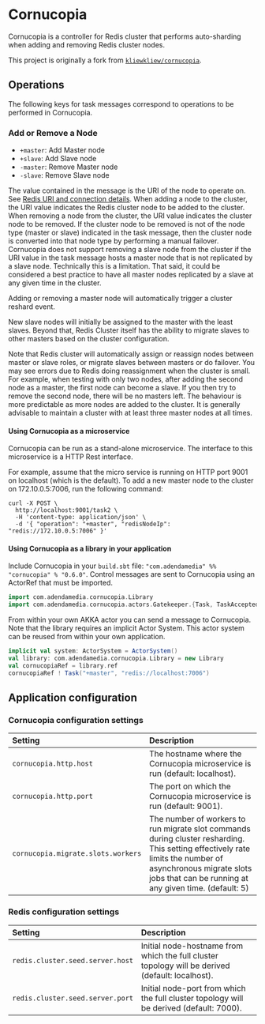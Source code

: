 # Cornucopia

Cornucopia is a controller for Redis cluster that performs auto-sharding when adding and removing Redis cluster nodes.

This project is originally a fork from [`kliewkliew/cornucopia`](https://github.com/kliewkliew/cornucopia).

## Operations

The following keys for task messages correspond to operations to be performed in Cornucopia.

### Add or Remove a Node

* `+master`: Add Master node
* `+slave`: Add Slave node
* `-master`: Remove Master node
* `-slave`: Remove Slave node

The value contained in the message is the URI of the node to operate on. See [Redis URI and connection details](https://github.com/mp911de/lettuce/wiki/Redis-URI-and-connection-details). When adding a node to the cluster, the URI value indicates the Redis cluster node to be added to the cluster. When removing a node from the cluster, the URI value indicates the cluster node to be removed. If the cluster node to be removed is not of the node type (master or slave) indicated in the task message, then the cluster node is converted into that node type by performing a manual failover. Cornucopia does not support removing a slave node from the cluster if the URI value in the task message hosts a master node that is not replicated by a slave node. Technically this is a limitation. That said, it could be considered a best practice to have all master nodes replicated by a slave at any given time in the cluster.

Adding or removing a master node will automatically trigger a cluster reshard event. 

New slave nodes will initially be assigned to the master with the least slaves. Beyond that, Redis Cluster itself has the ability to migrate slaves to other masters based on the cluster configuration.

Note that Redis cluster will automatically assign or reassign nodes between master or slave roles, or migrate slaves between masters or do failover.
You may see errors due to Redis doing reassignment when the cluster is small.
For example, when testing with only two nodes, after adding the second node as a master, the first node can become a slave.
If you then try to remove the second node, there will be no masters left.
The behaviour is more predictable as more nodes are added to the cluster.
It is generally advisable to maintain a cluster with at least three master nodes at all times.

#### Using Cornucopia as a microservice

Cornucopia can be run as a stand-alone microservice. The interface to this microservice is a HTTP Rest interface.

For example, assume that the micro service is running on HTTP port 9001 on localhost (which is the default). To add a new master node to the cluster on 172.10.0.5:7006, run the following command:

```
curl -X POST \
  http://localhost:9001/task2 \
  -H 'content-type: application/json' \
  -d '{ "operation": "+master", "redisNodeIp": "redis://172.10.0.5:7006" }'
```
    
#### Using Cornucopia as a library in your application

Include Cornucopia in your `build.sbt` file: `"com.adendamedia" %% "cornucopia" % "0.6.0"`. Control messages are sent to Cornucopia using an ActorRef that must be imported.

```scala
import com.adendamedia.cornucopia.Library
import com.adendamedia.cornucopia.actors.Gatekeeper.{Task, TaskAccepted, TaskDenied}
```

From within your own AKKA actor you can send a message to Cornucopia. Note that the library requires an implicit Actor System. This actor system can be reused from within your own application.

```scala
implicit val system: ActorSystem = ActorSystem()
val library: com.adendamedia.cornucopia.Library = new Library
val cornucopiaRef = library.ref    
cornucopiaRef ! Task("+master", "redis://localhost:7006")
```

## Application configuration

### Cornucopia configuration settings

| Setting  | Description  |
|:----------|:--------------|
| `cornucopia.http.host` | The hostname where the Cornucopia microservice is run (default: localhost). |
| `cornucopia.http.port` | The port on which the Cornucopia microservice is run (default: 9001). |
| `cornucopia.migrate.slots.workers` | The number of workers to run migrate slot commands during cluster resharding. This setting effectively rate limits the number of asynchronous migrate slots jobs that can be running at any given time. (default: 5) |

### Redis configuration settings

| Setting  | Description  |
|:----------|:--------------|
| `redis.cluster.seed.server.host` | Initial node-hostname from which the full cluster topology will be derived (default: localhost). |
| `redis.cluster.seed.server.port` | Initial node-port from which the full cluster topology will be derived (default: 7000). |

